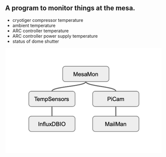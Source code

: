 ## A program to monitor things at the mesa.

* cryotiger compressor temperature
* ambient temperature
* ARC controller temperature
* ARC controller power supply temperature
* status of dome shutter

![design](https://github.com/LowellObservatory/InspectorGadget/blob/master/MesaMon/images/MesaMonDesign.png "Design")
